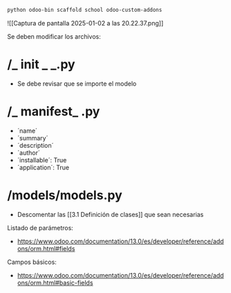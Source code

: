 ```bash
python odoo-bin scaffold school odoo-custom-addons
```

![[Captura de pantalla 2025-01-02 a las 20.22.37.png]]

Se deben modificar los archivos:
# /_ init _ _.py

- Se debe revisar que se importe el modelo

# /_ manifest_ .py
- ´name´ 
- ´summary´
- ´description´
- ´author´
- ´installable´: True
- ´application´: True


# /models/models.py
- Descomentar las [[3.1 Definición de clases]] que sean necesarias

Listado de parámetros:
- https://www.odoo.com/documentation/13.0/es/developer/reference/addons/orm.html#fields

Campos básicos:
- https://www.odoo.com/documentation/13.0/es/developer/reference/addons/orm.html#basic-fields




